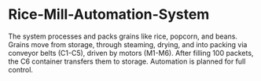 # Rice-Mill-Automation-System
The system processes and packs grains like rice, popcorn, and beans. Grains move from storage, through steaming, drying, and into packing via conveyor belts (C1-C5), driven by motors (M1-M6). After filling 100 packets, the C6 container transfers them to storage. Automation is planned for full control.
